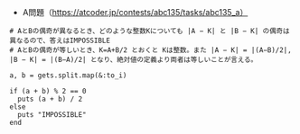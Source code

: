 - A問題（https://atcoder.jp/contests/abc135/tasks/abc135_a）

```
# AとBの偶奇が異なるとき、どのような整数Kについても |A − K| と |B − K| の偶奇は異なるので、答えはIMPOSSIBLE
# AとBの偶奇が等しいとき、K=A+B/2 とおくと Kは整数。また |A − K| = |(A−B)/2|, |B − K| = |(B−A)/2| となり、絶対値の定義より両者は等しいことが言える。

a, b = gets.split.map(&:to_i)

if (a + b) % 2 == 0
  puts (a + b) / 2
else
  puts "IMPOSSIBLE"
end
```
